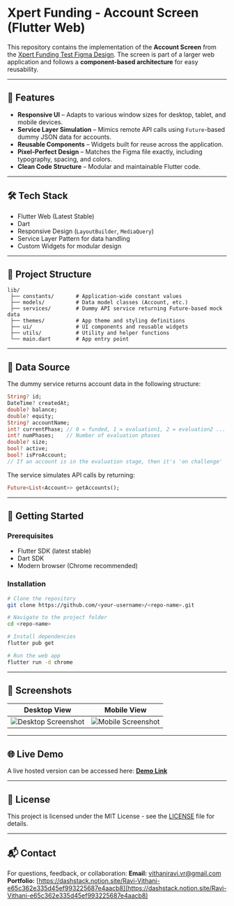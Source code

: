 # Xpert Funding - Account Screen (Flutter Web)

This repository contains the implementation of the **Account Screen** from the [Xpert Funding Test Figma Design](https://www.figma.com/design/HHrnaabkR4OIYzBV8BArOk/Xpert-Funding-Test?node-id=0-1&p=f&t=yQsYqfGOG7tGrRfe-0). The screen is part of a larger web application and follows a **component-based architecture** for easy reusability.

---

## 📌 Features

* **Responsive UI** – Adapts to various window sizes for desktop, tablet, and mobile devices.
* **Service Layer Simulation** – Mimics remote API calls using `Future`-based dummy JSON data for accounts.
* **Reusable Components** – Widgets built for reuse across the application.
* **Pixel-Perfect Design** – Matches the Figma file exactly, including typography, spacing, and colors.
* **Clean Code Structure** – Modular and maintainable Flutter code.

---

## 🛠️ Tech Stack

* Flutter Web (Latest Stable)
* Dart
* Responsive Design (`LayoutBuilder`, `MediaQuery`)
* Service Layer Pattern for data handling
* Custom Widgets for modular design

---

## 📂 Project Structure

```
lib/
 ├── constants/       # Application-wide constant values
 ├── models/          # Data model classes (Account, etc.)
 ├── services/        # Dummy API service returning Future-based mock data
 ├── themes/          # App theme and styling definitions
 ├── ui/              # UI components and reusable widgets
 ├── utils/           # Utility and helper functions
 └── main.dart        # App entry point
```

---

## 🔄 Data Source

The dummy service returns account data in the following structure:

```dart
String? id;
DateTime? createdAt;
double? balance;
double? equity;
String? accountName;
int? currentPhase; // 0 = funded, 1 = evaluation1, 2 = evaluation2 ...
int? numPhases;    // Number of evaluation phases
double? size;
bool? active;
bool? isProAccount;
// If an account is in the evaluation stage, then it's 'on challenge'
```

The service simulates API calls by returning:

```dart
Future<List<Account>> getAccounts();
```

---

## 🚀 Getting Started

### Prerequisites

* Flutter SDK (latest stable)
* Dart SDK
* Modern browser (Chrome recommended)

### Installation

```bash
# Clone the repository
git clone https://github.com/<your-username>/<repo-name>.git

# Navigate to the project folder
cd <repo-name>

# Install dependencies
flutter pub get

# Run the web app
flutter run -d chrome
```

---

## 📸 Screenshots

| Desktop View                                   | Mobile View                                  |
| ---------------------------------------------- | -------------------------------------------- |
| ![Desktop Screenshot](screenshots/desktop.png) | ![Mobile Screenshot](screenshots/mobile.png) |

---

## 🌐 Live Demo

A live hosted version can be accessed here: **[Demo Link](https://<your-demo-url>)**

---

## 📄 License

This project is licensed under the MIT License - see the [LICENSE](LICENSE) file for details.

---

## 📬 Contact

For questions, feedback, or collaboration:
**Email:** [vithaniravi.vr@gmail.com](mailto:vithaniravi.vr@gmail.com)
**Portfolio:** [https://dashstack.notion.site/Ravi-Vithani-e65c362e335d45ef993225687e4aacb8](https://dashstack.notion.site/Ravi-Vithani-e65c362e335d45ef993225687e4aacb8)
